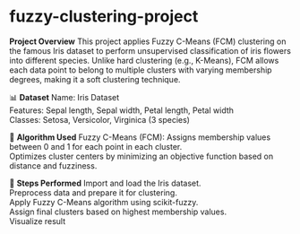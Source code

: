 # fuzzy-clustering-project
**Project Overview**
This project applies Fuzzy C-Means (FCM) clustering on the famous Iris dataset to perform unsupervised classification of iris flowers into different species. Unlike hard clustering (e.g., K-Means), FCM allows each data point to belong to multiple clusters with varying membership degrees, making it a soft clustering technique.

📊 **Dataset**
Name: Iris Dataset  
Features: Sepal length, Sepal width, Petal length, Petal width  
Classes: Setosa, Versicolor, Virginica (3 species)

🔧 **Algorithm Used**
Fuzzy C-Means (FCM):  Assigns membership values between 0 and 1 for each point in each cluster.  
Optimizes cluster centers by minimizing an objective function based on distance and fuzziness.

🚀 **Steps Performed**
Import and load the Iris dataset.  
Preprocess data and prepare it for clustering.  
Apply Fuzzy C-Means algorithm using scikit-fuzzy.  
Assign final clusters based on highest membership values.  
Visualize result
